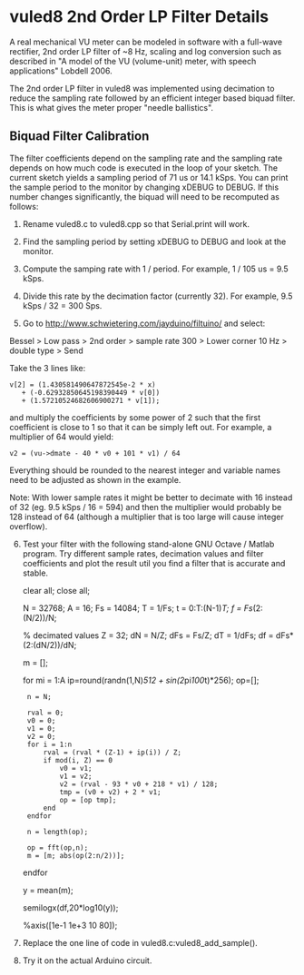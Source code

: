 # vuled8 2nd Order LP Filter Details

A real mechanical VU meter can be modeled in software with a full-wave rectifier, 2nd order LP filter of ~8 Hz, scaling and log conversion such as described in "A model of the VU (volume-unit) meter, with speech applications" Lobdell 2006.

The 2nd order LP filter in vuled8 was implemented using decimation to reduce the sampling rate followed by an efficient integer based biquad filter. This is what gives the meter proper "needle ballistics".

## Biquad Filter Calibration

The filter coefficients depend on the sampling rate and the sampling rate depends on how much code is executed in the loop of your sketch. The current sketch yields a sampling period of 71 us or 14.1 kSps. You can print the sample period to the monitor by changing xDEBUG to DEBUG. If this number changes significantly, the biquad will need to be recomputed as follows:

1) Rename vuled8.c to vuled8.cpp so that Serial.print will work.

2) Find the sampling period by setting xDEBUG to DEBUG and look at the monitor.

3) Compute the samping rate with 1 / period. For example, 1 / 105 us = 9.5 kSps.

4) Divide this rate by the decimation factor (currently 32). For example, 9.5 kSps / 32 = 300 Sps.

5) Go to http://www.schwietering.com/jayduino/filtuino/ and select:

  Bessel > Low pass > 2nd order > sample rate 300 > Lower corner 10 Hz > double type > Send

Take the 3 lines like:

    v[2] = (1.430581490647872545e-2 * x)
       + (-0.62932850645198390449 * v[0])
       + (1.57210524682606900271 * v[1]);

and multiply the coefficients by some power of 2 such that the first coefficient is close to 1 so that it can be simply left out. For example, a multiplier of 64 would yield:

    v2 = (vu->dmate - 40 * v0 + 101 * v1) / 64

Everything should be rounded to the nearest integer and variable names need to be adjusted as shown in the example.

Note: With lower sample rates it might be better to decimate with 16 instead of 32 (eg. 9.5 kSps / 16 = 594) and then the multiplier would probably be 128 instead of 64 (although a multiplier that is too large will cause integer overflow).

6) Test your filter with the following stand-alone GNU Octave / Matlab program. Try different sample rates, decimation values and filter coefficients and plot the result util you find a filter that is accurate and stable.

    clear all;
    close all;
   
    N = 32768;
    A = 16; 
    Fs = 14084;
    T = 1/Fs;
    t = 0:T:(N-1)*T;
    f = Fs*(2:(N/2))/N;
    
    % decimated values
    Z = 32; 
    dN = N/Z;
    dFs = Fs/Z;
    dT = 1/dFs;
    df = dFs*(2:(dN/2))/dN;
    
    m = []; 
    
    for mi = 1:A 
        ip=round(randn(1,N)*512 + sin(2*pi*100*t)*256);
        op=[];
    
        n = N;
    
        rval = 0;
        v0 = 0;
        v1 = 0;
        v2 = 0;
        for i = 1:n 
            rval = (rval * (Z-1) + ip(i)) / Z;
            if mod(i, Z) == 0
                v0 = v1; 
                v1 = v2; 
				v2 = (rval - 93 * v0 + 218 * v1) / 128;
                tmp = (v0 + v2) + 2 * v1; 
                op = [op tmp];
            end 
        endfor
    
        n = length(op);
    
        op = fft(op,n);
        m = [m; abs(op(2:n/2))];
    endfor
    
    y = mean(m);
    
    semilogx(df,20*log10(y));
    
    %axis([1e-1 1e+3 10 80]);

7) Replace the one line of code in vuled8.c:vuled8_add_sample().

8) Try it on the actual Arduino circuit.
